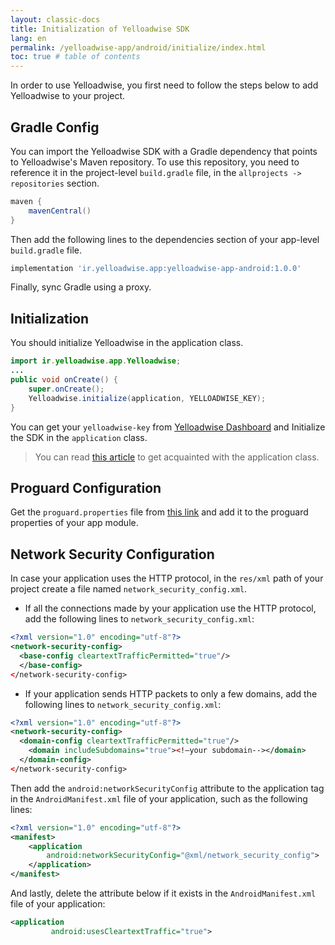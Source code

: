 ```yaml
---
layout: classic-docs
title: Initialization of Yelloadwise SDK
lang: en
permalink: /yelloadwise-app/android/initialize/index.html
toc: true # table of contents
---
```


In order to use Yelloadwise, you first need to follow the steps below to add Yelloadwise to your project.

## Gradle Config
You can import the Yelloadwise SDK with a Gradle dependency that points to Yelloadwise's Maven repository. To use this repository, you need to reference it in the project-level `build.gradle` file, in the `allprojects -> repositories` section.

```gradle
maven {
    mavenCentral()
}
```
Then add the following lines to the dependencies section of your app-level `build.gradle` file.

```gradle
implementation 'ir.yelloadwise.app:yelloadwise-app-android:1.0.0'
```

Finally, sync Gradle using a proxy.

## Initialization
You should initialize Yelloadwise in the application class. 

```java
import ir.yelloadwise.app.Yelloadwise;
...
public void onCreate() {
    super.onCreate();
    Yelloadwise.initialize(application, YELLOADWISE_KEY);
}
```
You can get your `yelloadwise-key` from [Yelloadwise Dashboard](http://business.yelloadwise.ir/) and Initialize the SDK in the `application` class.

> You can read [this article]({{site.baseurl}}/application-class) to get acquainted with the application class.


## Proguard Configuration
Get the `proguard.properties` file from [this link](https://github.com/irancell/YelloadwiseSDK-AndroidSample/blob/master/app/proguard-rules.pro) and add it to the proguard properties of your app module.

## Network Security Configuration
In case your application uses the HTTP protocol, in the `res/xml` path of your project create a file named `network_security_config.xml`.

- If all the connections made by your application use the HTTP protocol, add the following lines to `network_security_config.xml`:

```xml
<?xml version="1.0" encoding="utf-8"?>
<network-security-config>
  <base-config cleartextTrafficPermitted="true"/>
  </base-config>
</network-security-config>
```

- If your application sends HTTP packets to only a few domains, add the following lines to `network_security_config.xml`:

```xml
<?xml version="1.0" encoding="utf-8"?>
<network-security-config>
  <domain-config cleartextTrafficPermitted="true"/>
    <domain includeSubdomains="true"><!—your subdomain--></domain>
  </domain-config>
</network-security-config>
```

Then add the `android:networkSecurityConfig` attribute to the application tag in the `AndroidManifest.xml` file of your application, such as the following lines:

```xml
<?xml version="1.0" encoding="utf-8"?>
<manifest>
    <application 
        android:networkSecurityConfig="@xml/network_security_config">
    </application>
</manifest>
```

And lastly, delete the attribute below if it exists in the `AndroidManifest.xml` file of your application:

```xml
<application
         android:usesCleartextTraffic="true">
```
